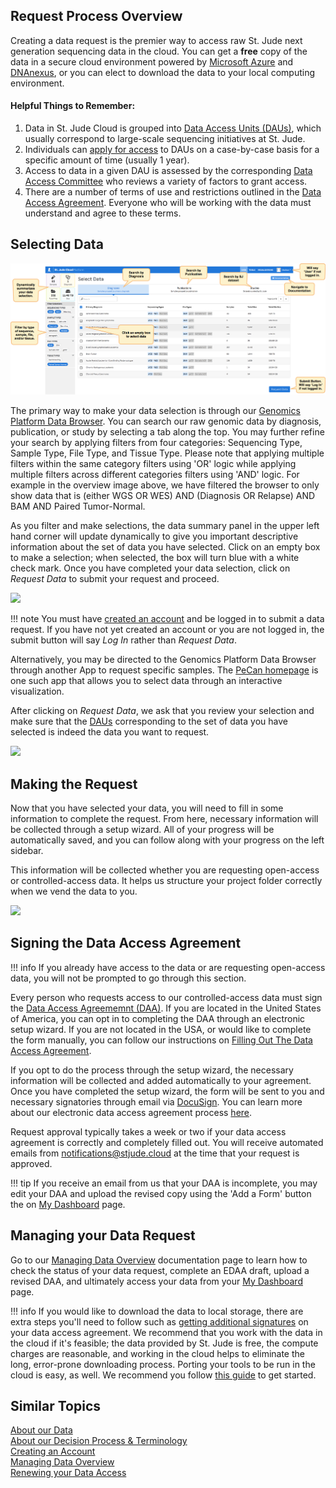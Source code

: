 <!-- !!! warning "For-Profit Companies"
    St. Jude Cloud does not allow for-profit companies to access any restricted access genomics data. We are actively working with our institution to assess the feasibility of providing data to for-profit entities. If you work for a for-profit company and would like to be notified if this restriction changes, feel free to email us at
    [support@stjude.cloud](mailto:support@stjude.cloud). -->
    
## Request Process Overview
   
Creating a data request is the premier way to access raw St. Jude next 
generation sequencing data in the cloud. You can get a **free** copy of 
the data in a secure cloud environment powered by [Microsoft Azure](https://azure.microsoft.com/en-us/) and 
[DNAnexus](https://www.dnanexus.com/), or you can elect to download the data to your local computing 
environment.

#### Helpful Things to Remember:

1. Data in St. Jude Cloud is grouped into [Data Access Units (DAUs)](glossary.md#data-access-unit), which usually correspond to large-scale sequencing initiatives at St. Jude. 
2. Individuals can [apply for access](glossary.md#data-access-agreement) to DAUs on a case-by-case basis for a specific amount of time (usually 1 year).
3. Access to data in a given DAU is assessed by the corresponding [Data Access Committee](glossary.md#data-access-committee) who reviews a variety of factors to grant access.
4. There are a number of terms of use and restrictions outlined in the [Data Access Agreement](https://platform.stjude.cloud/access_form). Everyone who will be working with the data must understand and agree to these terms.

## Selecting Data

![](./data-browser-overview.png)

The primary way to make your data selection is through our [Genomics Platform Data Browser](https://platform.stjude.cloud/requests/diseases). You can search our raw genomic data by diagnosis, publication, or study by selecting a tab along the top. You may further refine your search by applying filters from four categories: Sequencing Type, Sample Type, File Type, and Tissue Type. Please note that applying multiple filters within the same category filters using 'OR' logic while applying multiple filters across different categories filters using 'AND' logic. For example in the overview image above, we have filtered the browser to only show data that is (either WGS OR WES) AND (Diagnosis OR Relapse) AND BAM AND Paired Tumor-Normal.
 
As you filter and make selections, the data summary panel in the upper left hand corner will update dynamically to give you important descriptive information about the set of data you have selected. Click on an empty box to make a selection; when selected, the box will turn blue with a white check mark. Once you have completed your data selection, click on *Request Data* to submit your request and proceed. 

![](../../../images/guides/genomics-platform/requesting-data/request-data-select-data.gif)

!!! note
    You must have [created an account](../accounts-and-billing.md) and be logged in to submit a data request. If you have not yet created an account or you are not logged in, the submit button will say *Log In* rather than *Request Data*.

Alternatively, you may be directed to the Genomics Platform Data Browser through another App to request specific samples. The [PeCan homepage](../../pecan/index.md#requesting-raw-genomics-through-pecan) is one such app that allows you to select data through an interactive visualization.

After clicking on *Request Data*, we ask that you review your selection and make sure that the [DAUs](glossary.md#data-access-unit) corresponding to the set of data you have selected is indeed the data you want to request. 

![](../../../images/guides/genomics-platform/requesting-data/request-data-select-DAUs.png)



## Making the Request

Now that you have selected your data, you will need to fill in some information to complete the request. From here, necessary information will be collected through a setup wizard. All of your progress will be automatically saved, and you can follow along with your progress on the left sidebar. 

This information will be collected whether you are requesting open-access or controlled-access data. It helps us structure your project folder correctly when we vend the data to you. 

![](../../../images/guides/genomics-platform/requesting-data/request-data-setup-wizard1.gif)


## Signing the Data Access Agreement

!!! info 
    If you already have access to the data or are requesting open-access data, you will not be prompted to go through this section.


Every person who requests access to our controlled-access data must sign the [Data Access Agreememnt (DAA)](glossary.md#data-access-agreement). If you are located in the United States of America, you can opt in to completing the DAA through an electronic setup wizard. If you are not located in the USA, or would like to complete the form manually, you can follow our instructions on [Filling Out The Data Access Agreement](how-to-fill-out-DAA.md).


If you opt to do the process through the setup wizard, the necessary information will be collected and added automatically to your agreement. Once you have completed the setup wizard, the form will be sent to you and necessary signatories through email via [DocuSign](https://www.docusign.com). You can learn more about our electronic data access agreement process [here](how-to-fill-out-DAA.md#the-electronic-data-access-agreement-process). 

Request approval typically takes a week or two if your data access agreement is correctly and completely filled out. You will receive automated emails from notifications@stjude.cloud at the time that your request is approved.

!!! tip 
    If you receive an email from us that your DAA is incomplete, you may edit your DAA and upload the revised copy using the 'Add a Form' button the on [My Dashboard](../managing-data/working-with-our-data.md#managing-your-data-requests) page. 

## Managing your Data Request
Go to our [Managing Data Overview](../managing-data/working-with-our-data.md) documentation page to learn how to check the status of your data request, complete an EDAA draft, upload a revised DAA, and ultimately access your data from your [My Dashboard](https://platform.stjude.cloud/requests/manage) page.


!!! info
    If you would like to download the data to local storage, there are
    extra steps you'll need to follow such as [getting additional signatures](how-to-fill-out-DAA.md#data-download-permission)
    on your data access agreement. We recommend that you work with the data
    in the cloud if it's feasible; the data provided by St. Jude is free, the compute charges are reasonable, and working in the cloud helps to eliminate the long, error-prone downloading process. Porting your tools to be run in the cloud is easy, as well. We recommend you follow [this guide](../analyzing-data/creating-a-cloud-app.md) to get started.

## Similar Topics

[About our Data](about-our-data.md)  
[About our Decision Process & Terminology](glossary.md)    
[Creating an Account](../accounts-and-billing.md)   
[Managing Data Overview](../managing-data/working-with-our-data.md)  
[Renewing your Data Access](../managing-data/how-to-fill-out-Extension.md)    
